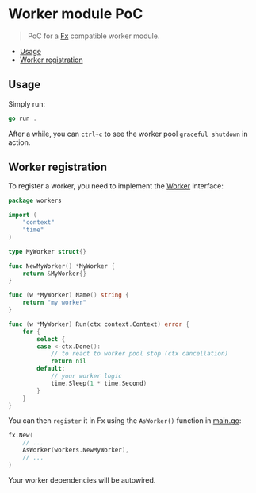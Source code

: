 # Worker module PoC

> PoC for a [Fx](https://uber-go.github.io/fx/) compatible worker module.

<!-- TOC -->
* [Usage](#usage)
* [Worker registration](#worker-registration)
<!-- TOC -->

## Usage

Simply run:
```go
go run .
```

After a while, you can `ctrl+c` to see the worker pool `graceful shutdown` in action.

## Worker registration

To register a worker, you need to implement the [Worker](worker.go) interface:

```go
package workers

import (
	"context"
	"time"
)

type MyWorker struct{}

func NewMyWorker() *MyWorker {
	return &MyWorker{}
}

func (w *MyWorker) Name() string {
	return "my worker"
}

func (w *MyWorker) Run(ctx context.Context) error {
	for {
		select {
		case <-ctx.Done():
			// to react to worker pool stop (ctx cancellation)
			return nil
		default:
			// your worker logic
			time.Sleep(1 * time.Second)
		}
	}
}
```

You can then `register` it in Fx using the `AsWorker()` function in [main.go](main.go):

```go
fx.New(
	// ...
	AsWorker(workers.NewMyWorker),
	// ...
)
```

Your worker dependencies will be autowired.